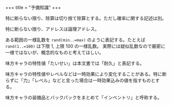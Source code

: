 +++
title = "予備知識"
+++

特に断らない限り、除算は切り捨て除算とする。ただし確率に関する記述は別。

特に断らない限り、アドレスは論理アドレス。

ある範囲の一様乱数を `rand(min..=max)` のように表記する。たとえば `rand(1..=100)` は下限 1, 上限 100 の一様乱数。
実際には疑似乱数なので厳密に一様ではないが、概念的なものと考えてほしい。

味方キャラの特性値「たいせい」は本文書では「耐久」と表記する。

味方キャラの特性値やレベルなどは一時効果により変化することがある。特に断らずに「力」「レベル」などと言った場合は一時効果込みの値を指すものとする。

味方キャラの装備品とバックパックをまとめて「インベントリ」と呼称する。

